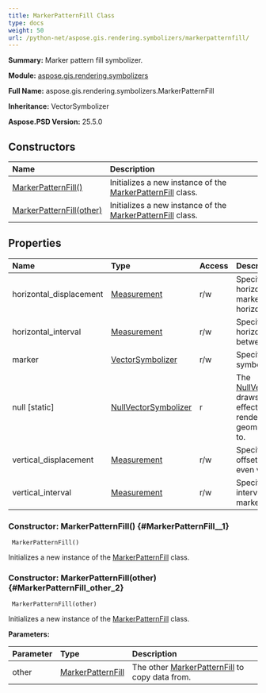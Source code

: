 ```yaml
---
title: MarkerPatternFill Class
type: docs
weight: 50
url: /python-net/aspose.gis.rendering.symbolizers/markerpatternfill/
---
```


**Summary:** Marker pattern fill symbolizer.

**Module:** [aspose.gis.rendering.symbolizers](/psd/python-net/aspose.gis.rendering.symbolizers/)

**Full Name:** aspose.gis.rendering.symbolizers.MarkerPatternFill

**Inheritance:** VectorSymbolizer

**Aspose.PSD Version:** 25.5.0

## **Constructors**
| **Name** | **Description** |
| :- | :- |
| [MarkerPatternFill()](#MarkerPatternFill__1) | Initializes a new instance of the [MarkerPatternFill](/psd/python-net/aspose.gis.rendering.symbolizers/markerpatternfill/) class. |
| [MarkerPatternFill(other)](#MarkerPatternFill_other_2) | Initializes a new instance of the [MarkerPatternFill](/psd/python-net/aspose.gis.rendering.symbolizers/markerpatternfill/) class. |
## **Properties**
| **Name** | **Type** | **Access** | **Description** |
| :- | :- | :- | :- |
| horizontal_displacement | [Measurement](/psd/python-net/aspose.gis.rendering/measurement) | r/w | Specifies the horizontal offset for markers in even horizontal line. |
| horizontal_interval | [Measurement](/psd/python-net/aspose.gis.rendering/measurement) | r/w | Specifies the horizontal interval between markers. |
| marker | [VectorSymbolizer](/psd/python-net/aspose.gis.rendering.symbolizers/vectorsymbolizer) | r/w | Specifies the marker symbolizer for filling. |
| null [static] | [NullVectorSymbolizer](/psd/python-net/aspose.gis.rendering.symbolizers/nullvectorsymbolizer) | r | The [NullVectorSymbolizer](/psd/python-net/aspose.gis.rendering.symbolizers/nullvectorsymbolizer/) draws nothing and effectively skips rendering of a geometry it is applied to. |
| vertical_displacement | [Measurement](/psd/python-net/aspose.gis.rendering/measurement) | r/w | Specifies the vertical offset for markers in even vertical line. |
| vertical_interval | [Measurement](/psd/python-net/aspose.gis.rendering/measurement) | r/w | Specifies the vertical interval between markers. |


### Constructor: MarkerPatternFill() {#MarkerPatternFill__1}


```
 MarkerPatternFill() 
```

Initializes a new instance of the [MarkerPatternFill](/psd/python-net/aspose.gis.rendering.symbolizers/markerpatternfill/) class.

### Constructor: MarkerPatternFill(other) {#MarkerPatternFill_other_2}


```
 MarkerPatternFill(other) 
```

Initializes a new instance of the [MarkerPatternFill](/psd/python-net/aspose.gis.rendering.symbolizers/markerpatternfill/) class.

**Parameters:**

| Parameter | Type | Description |
| :- | :- | :- |
| other | [MarkerPatternFill](/psd/python-net/aspose.gis.rendering.symbolizers/markerpatternfill) | The other [MarkerPatternFill](/psd/python-net/aspose.gis.rendering.symbolizers/markerpatternfill/) to copy data from. |

